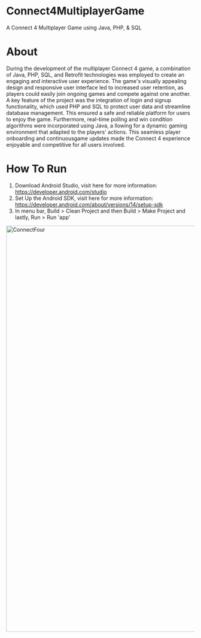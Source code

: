 # Connect4MultiplayerGame
A Connect 4 Multiplayer Game using Java, PHP, &amp; SQL

# About
During the development of the multiplayer Connect 4 game, a combination of Java, PHP, SQL,
and Retrofit technologies was employed to create an engaging and interactive user experience. 
The game's visually appealing design and responsive user interface led to increased user retention,
as players could easily join ongoing games and compete against one another. A key feature of the 
project was the integration of login and signup functionality, which used PHP and SQL to protect
user data and streamline database management. This ensured a safe and reliable platform for users to 
enjoy the game. Furthermore, real-time polling and win condition algorithms were incorporated using Java, a
llowing for a dynamic gaming environment that adapted to the players' actions. This seamless player 
onboarding and continuousgame updates made the Connect 4 experience enjoyable and competitive for all users involved.

# How To Run

1. Download Android Studio, visit here for more information: https://developer.android.com/studio
2. Set Up the Android SDK, visit here for more information: https://developer.android.com/about/versions/14/setup-sdk
3. In menu bar, Build > Clean Project and then Build > Make Project and lastly, Run > Run 'app'


<img width="1086" alt="ConnectFour" src="https://github.com/basherghaleb/Connect4MultiplayerGame/assets/114628173/0857bb70-fde2-45e2-b7f1-ab88c54a5219">
